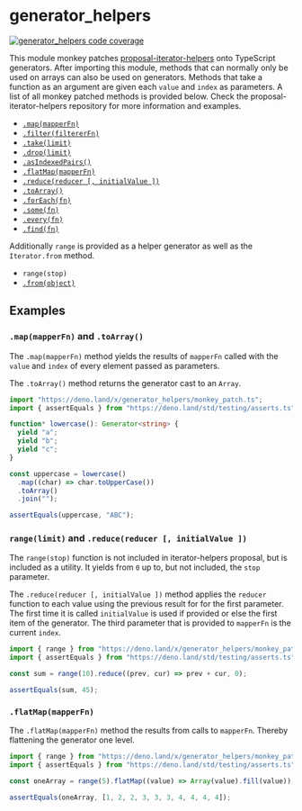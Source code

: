 # generator_helpers

[![generator_helpers code coverage](https://img.shields.io/codecov/c/github/N8Brooks/generator_helpers?logo=deno)](https://app.codecov.io/gh/N8Brooks/generator_helpers)

This module monkey patches
[proposal-iterator-helpers](https://github.com/tc39/proposal-iterator-helpers)
onto TypeScript generators. After importing this module, methods that can
normally only be used on arrays can also be used on generators. Methods that
take a function as an argument are given each `value` and `index` as parameters.
A list of all monkey patched methods is provided below. Check the
proposal-iterator-helpers repository for more information and examples.

- [`.map(mapperFn)`](https://github.com/tc39/proposal-iterator-helpers#mapmapperfn)
- [`.filter(filtererFn)`](https://github.com/tc39/proposal-iterator-helpers#filterfiltererfn)
- [`.take(limit)`](https://github.com/tc39/proposal-iterator-helpers#takelimit)
- [`.drop(limit)`](https://github.com/tc39/proposal-iterator-helpers#droplimit)
- [`.asIndexedPairs()`](https://github.com/tc39/proposal-iterator-helpers#asindexedpairs)
- [`.flatMap(mapperFn)`](https://github.com/tc39/proposal-iterator-helpers#flatmapmapperfn)
- [`.reduce(reducer [, initialValue ])`](https://github.com/tc39/proposal-iterator-helpers#reducereducer--initialvalue-)
- [`.toArray()`](https://github.com/tc39/proposal-iterator-helpers#toarray)
- [`.forEach(fn)`](https://github.com/tc39/proposal-iterator-helpers#foreachfn)
- [`.some(fn)`](https://github.com/tc39/proposal-iterator-helpers#somefn)
- [`.every(fn)`](https://github.com/tc39/proposal-iterator-helpers#everyfn)
- [`.find(fn)`](https://github.com/tc39/proposal-iterator-helpers#findfn)

Additionally `range` is provided as a helper generator as well as the
`Iterator.from` method.

- `range(stop)`
- [`.from(object)`](https://github.com/tc39/proposal-iterator-helpers#fromobject)

## Examples

### `.map(mapperFn)` and `.toArray()`

The `.map(mapperFn)` method yields the results of `mapperFn` called with the
`value` and `index` of every element passed as parameters.

The `.toArray()` method returns the generator cast to an `Array`.

```ts
import "https://deno.land/x/generator_helpers/monkey_patch.ts";
import { assertEquals } from "https://deno.land/std/testing/asserts.ts";

function* lowercase(): Generator<string> {
  yield "a";
  yield "b";
  yield "c";
}

const uppercase = lowercase()
  .map((char) => char.toUpperCase())
  .toArray()
  .join("");

assertEquals(uppercase, "ABC");
```

### `range(limit)` and `.reduce(reducer [, initialValue ])`

The `range(stop)` function is not included in iterator-helpers proposal, but is
included as a utility. It yields from `0` up to, but not included, the `stop`
parameter.

The `.reduce(reducer [, initialValue ])` method applies the `reducer` function
to each value using the previous result for for the first parameter. The first
time it is called `initialValue` is used if provided or else the first item of
the generator. The third parameter that is provided to `mapperFn` is the current
`index`.

```ts
import { range } from "https://deno.land/x/generator_helpers/monkey_patch.ts";
import { assertEquals } from "https://deno.land/std/testing/asserts.ts";

const sum = range(10).reduce((prev, cur) => prev + cur, 0);

assertEquals(sum, 45);
```

### `.flatMap(mapperFn)`

The `.flatMap(mapperFn)` method the results from calls to `mapperFn`. Thereby
flattening the generator one level.

```ts
import { range } from "https://deno.land/x/generator_helpers/monkey_patch.ts";
import { assertEquals } from "https://deno.land/std/testing/asserts.ts";

const oneArray = range(5).flatMap((value) => Array(value).fill(value));

assertEquals(oneArray, [1, 2, 2, 3, 3, 3, 4, 4, 4, 4]);
```
